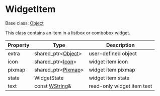 # WidgetItem

Base class: [Object](Object.md)

This class contains an item in a listbox or combobox widget.

| Property | Type | Description |
| --- | --- | --- |
| extra | shared_ptr<[Object](Object.md)> | user-defined object |
| icon | shared_ptr<[Icon](Icon.md)> | widget item icon |
| pixmap | shared_ptr<[Pixmap](Pixmap.md)> | widget item pixmap |
| state | WidgetState | widget item state |
| text | const [WString](WString.md)& | read-only widget item text |
